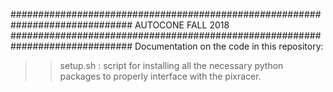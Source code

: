 ##############################################################################
AUTOCONE FALL 2018
##############################################################################
Documentation on the code in this repository:

>>setup.sh : 	script for installing all the necessary python packages to
		properly interface with the pixracer. 
